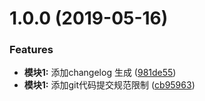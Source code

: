 # 1.0.0 (2019-05-16)


### Features

* **模块1:** 添加changelog 生成 ([981de55](https://github.com/haokur/ts-react-starter/commit/981de55))
* **模块1:** 添加git代码提交规范限制 ([cb95963](https://github.com/haokur/ts-react-starter/commit/cb95963))



